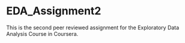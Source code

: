 # EDA_Assignment2
This is the second peer reviewed assignment for the Exploratory Data Analysis Course in Coursera.

